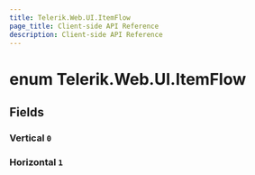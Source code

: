 ```yaml
---
title: Telerik.Web.UI.ItemFlow
page_title: Client-side API Reference
description: Client-side API Reference
---
```


# enum Telerik.Web.UI.ItemFlow

## Fields

### Vertical `0`

### Horizontal `1`


